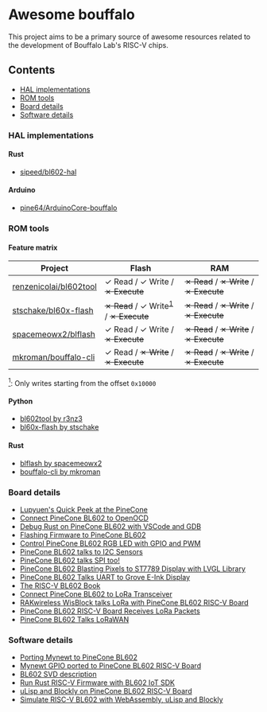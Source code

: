 # Awesome bouffalo

This project aims to be a primary source of awesome resources related to
the development of Bouffalo Lab's RISC-V chips.

## Contents

* [HAL implementations](#hal-implementations)
* [ROM tools](#rom-tools)
* [Board details](#board-details)
* [Software details](#software-details)

### HAL implementations

#### Rust
* [sipeed/bl602-hal](https://github.com/sipeed/bl602-hal)

#### Arduino
* [pine64/ArduinoCore-bouffalo](https://github.com/pine64/ArduinoCore-bouffalo)

### ROM tools

#### Feature matrix

| Project                           | Flash                                                   | RAM                                      |
|-----------------------------------|---------------------------------------------------------|------------------------------------------|
| [renzenicolai/bl602tool]          | ✓ Read / ✓ Write / ~~✗ Execute~~                        | ~~✗ Read~~ / ~~✗ Write~~ / ~~✗ Execute~~ |
| [stschake/bl60x-flash]            | ~~✗ Read~~ / ✓ Write<sup>[1](#f1)</sup> / ~~✗ Execute~~ | ~~✗ Read~~ / ~~✗ Write~~ / ~~✗ Execute~~ |
| [spacemeowx2/blflash]             | ✓ Read / ✓ Write / ~~✗ Execute~~                        | ~~✗ Read~~ / ~~✗ Write~~ / ~~✗ Execute~~ |
| [mkroman/bouffalo-cli]            | ✓ Read / ~~✗ Write~~ / ~~✗ Execute~~                    | ~~✗ Read~~ / ~~✗ Write~~ / ~~✗ Execute~~ |

<a name="f1" href="#f1"><sup>1</sup></a>: Only writes starting from the offset `0x10000`

#### Python
* [bl602tool by r3nz3][renzenicolai/bl602tool]
* [bl60x-flash by stschake][stschake/bl60x-flash]

[renzenicolai/bl602tool]: https://github.com/renzenicolai/bl602tool
[stschake/bl60x-flash]: https://github.com/stschake/bl60x-flash

#### Rust
* [blflash by spacemeowx2][spacemeowx2/blflash]
* [bouffalo-cli by mkroman][mkroman/bouffalo-cli]

[spacemeowx2/blflash]: https://github.com/spacemeowx2/blflash
[mkroman/bouffalo-cli]: https://github.com/mkroman/bouffalo-cli

### Board details

* [Lupyuen's Quick Peek at the PineCone](https://lupyuen.github.io/articles/pinecone)
* [Connect PineCone BL602 to OpenOCD](https://lupyuen.github.io/articles/openocd)
* [Debug Rust on PineCone BL602 with VSCode and GDB](https://lupyuen.github.io/articles/debug)
* [Flashing Firmware to PineCone BL602](https://lupyuen.github.io/articles/flash)
* [Control PineCone BL602 RGB LED with GPIO and PWM](https://lupyuen.github.io/articles/led)
* [PineCone BL602 talks to I2C Sensors](https://lupyuen.github.io/articles/i2c)
* [PineCone BL602 talks SPI too!](https://lupyuen.github.io/articles/spi)
* [PineCone BL602 Blasting Pixels to ST7789 Display with LVGL Library](https://lupyuen.github.io/articles/display)
* [PineCone BL602 Talks UART to Grove E-Ink Display](https://lupyuen.github.io/articles/uart)
* [The RISC-V BL602 Book](https://lupyuen.github.io/articles/book)
* [Connect PineCone BL602 to LoRa Transceiver](https://lupyuen.github.io/articles/lora)
* [RAKwireless WisBlock talks LoRa with PineCone BL602 RISC-V Board](https://lupyuen.github.io/articles/wisblock)
* [PineCone BL602 RISC-V Board Receives LoRa Packets](https://lupyuen.github.io/articles/lora2)
* [PineCone BL602 Talks LoRaWAN](https://lupyuen.github.io/articles/lorawan)

### Software details
* [Porting Mynewt to PineCone BL602](https://lupyuen.github.io/articles/mynewt)
* [Mynewt GPIO ported to PineCone BL602 RISC-V Board](https://lupyuen.github.io/articles/gpio)
* [BL602 SVD description](https://github.com/pine64/bl602-svd)
* [Run Rust RISC-V Firmware with BL602 IoT SDK](https://lupyuen.github.io/articles/rust)
* [uLisp and Blockly on PineCone BL602 RISC-V Board](https://lupyuen.github.io/articles/lisp)
* [Simulate RISC-V BL602 with WebAssembly, uLisp and Blockly](https://lupyuen.github.io/articles/wasm)
